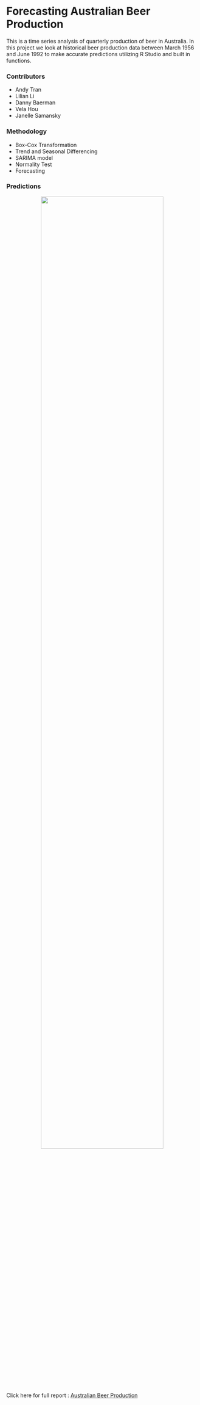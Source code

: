 # Forecasting Australian Beer Production

This is a time series analysis of quarterly production of beer in Australia. In this project we look at historical beer production data between March 1956 and June 1992 to make accurate predictions utilizing R Studio and built in functions.

### Contributors
- Andy Tran
- Lilian Li
- Danny Baerman
- Vela Hou
- Janelle Samansky

### Methodology
- Box-Cox Transformation
- Trend and Seasonal Differencing
- SARIMA model
- Normality Test
- Forecasting

### Predictions 
<p align = "center">
<img src = "https://i.gyazo.com/59993485399a8a0242ea45ee9f400704.png" width ="80%" length = "80%">
</p>

Click here for full report : [Australian Beer Production](https://github.com/andy139/Forecasting-Australian-Beer-Production/blob/master/Australian-Beer-Sales-TS.pdf "Time Series Final Project")






